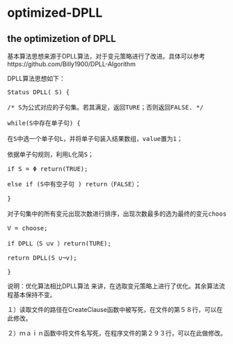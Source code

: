 # optimized-DPLL

## the optimizetion of DPLL 


基本算法思想来源于DPLL算法，对于变元策略进行了改进。具体可以参考https://github.com/Billy1900/DPLL-Algorithm


DPLL算法思想如下：
<pre>
Status DPLL( S) {

/* S为公式对应的子句集。若其满足，返回TURE；否则返回FALSE. */

while(S中存在单子句) { 

在S中选一个单子句L，并将单子句装入结果数组，value置为1；

依据单子句规则，利用L化简S；

if S = Φ return(TRUE);

else if (S中有空子句 ) return（FALSE）；

}

对子句集中的所有变元出现次数进行排序，出现次数最多的选为最终的变元choose（次数统计规则--例：1和-1表示变元1出现了2次）

V = choose;

if DPLL（S ∪v ）return(TURE);

return DPLL(S ∪¬v);

}</pre>

说明：优化算法相比DPLL算法 来讲，在选取变元策略上进行了优化。其余算法流程基本保持不变。


１）读取文件的路径在CreateClause函数中被写死，在文件的第５８行，可以在此修改。

２）ｍａｉｎ函数中将文件名写死，在程序文件的第２９３行，可以在此做修改。
